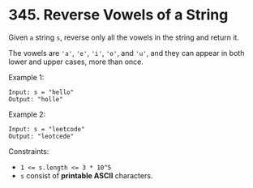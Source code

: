# 345. Reverse Vowels of a String

Given `a` string `s`, reverse only all the vowels in the string and return it.

The vowels are `'a'`, `'e'`, `'i'`, `'o'`, and `'u'`, and they can appear in both lower and upper cases, more than once.

 

Example 1:
```
Input: s = "hello"
Output: "holle"
```

Example 2:
```
Input: s = "leetcode"
Output: "leotcede"
```

Constraints:

- `1 <= s.length <= 3 * 10^5`
- `s` consist of **printable ASCII** characters.